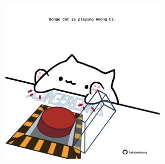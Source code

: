 <!-- built at 21/12/2022, 11:01:15 UTC -->
<p align="center">
  <img width="500" height="500" src="./ReadmeImage.svg">
</p>

